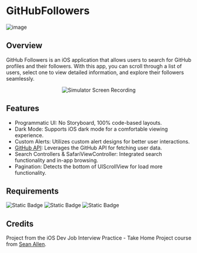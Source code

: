 # GitHubFollowers
![image](https://github.com/Al1gazY/GitHubFollowers/assets/99682480/ba5570fd-f1f4-46e2-9de5-d3bc30eac7c9)
## Overview

GitHub Followers is an iOS application that allows users to search for GitHub profiles and their followers. With this app, you can scroll through a list of users, select one to view detailed information, and explore their followers seamlessly.

<p align="center">
  <img src="https://github.com/Al1gazY/GitHubFollowers/assets/99682480/fb426b26-cab9-44c0-aace-d69c31baa342" alt="Simulator Screen Recording">
</p>

## Features

- Programmatic UI: No Storyboard, 100% code-based layouts.
- Dark Mode: Supports iOS dark mode for a comfortable viewing experience.
- Custom Alerts: Utilizes custom alert designs for better user interactions.
- [GitHub API](https://docs.github.com/en/rest?apiVersion=2022-11-28): Leverages the GitHub API for fetching user data.
- Search Controllers & SafariViewController: Integrated search functionality and in-app browsing.
- Pagination: Detects the bottom of UIScrollView for load more functionality.

## Requirements

<img alt="Static Badge" src="https://img.shields.io/badge/Swift-5-orange.svg">
<img alt="Static Badge" src="https://img.shields.io/badge/Xcode-11.0+-lightgrey.svg">
<img alt="Static Badge" src="https://img.shields.io/badge/iOS-13.0+-brightgreen.svg">


## Credits

Project from the iOS Dev Job Interview Practice - Take Home Project course from [Sean Allen](https://seanallen.teachable.com/p/take-home).
